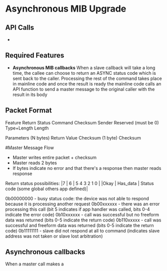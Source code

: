 # Asynchronous MIB Upgrade

## API Calls
- 

## Required Features
- **Asynchronous MIB callbacks** When a slave callback will take a long time, the callee can choose to return an ASYNC status code which is sent back to the caller.  Processing the rest of the command takes place in mainline code and once the result is ready the mainline code calls an API function to send a master message to the original caller with the result in its body

## Packet Format
Feature 					Return Status
Command 					Checksum
Sender 						Reserved (must be 0)
Type+Length 				Length

Parameters (N bytes)		Return Value
Checksum (1 byte)			Checksum
							
							

#Master Message Flow
- Master writes entire packet + checksum
- Master reads 2 bytes
- If bytes indicate no error and that there's a response then master reads response

Return status possibilities:
|7		|	6			|	5		4		3		2		1	 	0 	|
|Okay	|	Has_data	|	Status code (some global others app defined)|

0b00000000		- busy status code: the device was not able to respond because it is processing another request
0b00xxxxxx		- there was an error processing this call (bit 5 indicates if app handler was called, bits 0-4 indicate the error code)
0b10xxxxxx		- call was successful but no freeform data was returned (bits 0-5 indicate the return code)
0b110xxxxx		- call was successful and freeform data was returned (bits 0-5 indicate the return code)
0b11111111		- slave did not respond at all to command (indicates slave address was not taken or slave lost arbitration)

## Asynchronous callbacks
When a master call makes a 